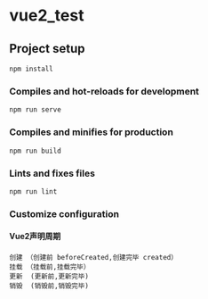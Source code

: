 # vue2_test

## Project setup
```
npm install
```

### Compiles and hot-reloads for development
```
npm run serve
```

### Compiles and minifies for production
```
npm run build
```

### Lints and fixes files
```
npm run lint
```

### Customize configuration


#### Vue2声明周期
```
创建 （创建前 beforeCreated,创建完毕 created）
挂载 （挂载前,挂载完毕）
更新  (更新前,更新完毕)
销毁  (销毁前,销毁完毕)
```